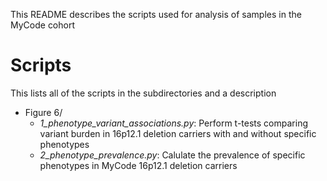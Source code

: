 This README describes the scripts used for analysis of samples in the MyCode cohort

# Scripts
This lists all of the scripts in the subdirectories and a description
- Figure 6/
	- _1_phenotype_variant_associations.py_: Perform t-tests comparing variant burden in 16p12.1 deletion carriers with and without specific phenotypes
	- _2_phenotype_prevalence.py_: Calulate the prevalence of specific phenotypes in MyCode 16p12.1 deletion carriers
